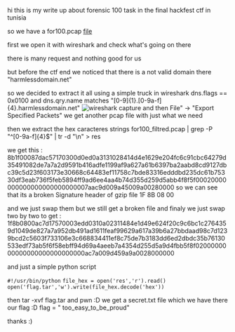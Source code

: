 
hi
this is my write up about forensic 100 task in the final hackfest ctf in tunisia 

so we have a for100.pcap [file](https://volafile.io/get/N24ePzEIw65nm/for100.pcap)

first we open it with wireshark and check what's going on there 

there is many request and nothing good for us 

but before the ctf end we noticed that there is a not valid domain there "harmlessdomain.net"


so we decided to extract it all 
using a simple truck in wireshark 
dns.flags == 0x0100 and dns.qry.name matches "[0-9]{1}.[0-9a-f]{4}.harmlessdomain.net"
![wireshark capture](http://img4.imagetitan.com/img4/3GoKAL3PO1QfGAk/13/13_ctf.png)
and then File" -> "Export Specified Packets" we get another pcap file with just what we need

then we extract the hex caracteres 
strings for100_filtred.pcap | grep -P "^[0-9a-f]{4}$" | tr -d "\n" > res

we get this : 
8b1f00087dac57170300d0ed0a3131028414d4e1629e204fc6c91cbc64279d35491082de7a7a2d9591b416adfe1199af9a627a61b6397ba2aabd8cd9127dbc39c5d23f603173e30668c64483ef11758c7bde83316edddbd235dc61b75330df3eab736f5feb5894ff9ad6ee4aa4b74d355d259d5abb4f8f5f00020000000000000000000000007aac9d009a45009a00280000
so we can see that its a broken Signature header of gzip file 1F 8B 08 00

and we just swap them but we still get a broken file 
and finaly we just swap two by two to get : 
1f8b0800ac7d17570003edd0310a02311484e1d49e624f20c9c6bc1c2764359d1049de827a7a952db491ad1611feaf99629a617a39b6a27bbdaad98c7d1239bcd2c5603f733106e3c668834411ef8c75de7b3183dd6ed2dbdc35b76130533edf73ab5f6f58ebff94d69a4aeeb7a4354d255d5a9d4fbb5f8f0200000000000000000000000000ac7a009d459a9a0028000000

and just a simple python script

`#!/usr/bin/python`
`file_hex = open('res','r').read()`
`open('flag.tar','w').write(file_hex.decode('hex')) `

then  tar -xvf flag.tar
and pwn :D  we get a secret.txt file which we have there our flag :D 
flag = " too_easy_to_be_proud"

thanks :) 
